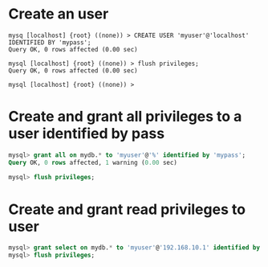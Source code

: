 <!-- TITLE: Create and grantuser -->


# Create an user


```text
mysq [localhost] {root} ((none)) > CREATE USER 'myuser'@'localhost' IDENTIFIED BY 'mypass';
Query OK, 0 rows affected (0.00 sec)

mysql [localhost] {root} ((none)) > flush privileges;
Query OK, 0 rows affected (0.00 sec)

mysql [localhost] {root} ((none)) > 
```


# Create and grant all privileges to a user identified by pass


```sql
mysql> grant all on mydb.* to 'myuser'@'%' identified by 'mypass';
Query OK, 0 rows affected, 1 warning (0.00 sec)

mysql> flush privileges;
```

# Create and grant read privileges to user


```sql
mysql> grant select on mydb.* to 'myuser'@'192.168.10.1' identified by '2eLhWL1advPBzXi4';
mysql> flush privileges;
```